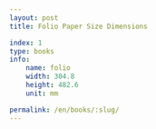 ```yaml
---
layout: post
title: Folio Paper Size Dimensions

index: 1
type: books
info:
    name: folio
    width: 304.8
    height: 482.6
    unit: mm

permalink: /en/books/:slug/
---
```



